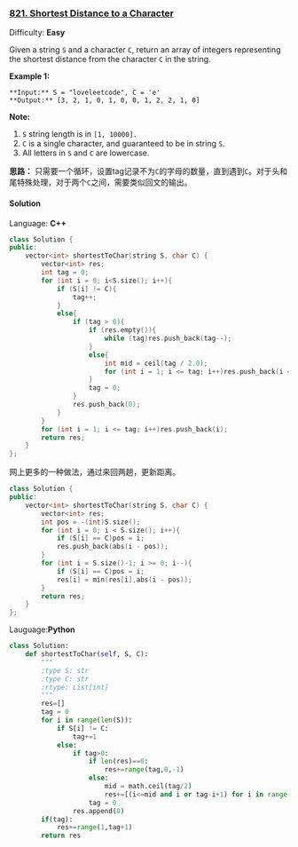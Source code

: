 ### [821\. Shortest Distance to a Character](https://leetcode.com/problems/shortest-distance-to-a-character/description/)

Difficulty: **Easy**



Given a string `S` and a character `C`, return an array of integers representing the shortest distance from the character `C` in the string.

**Example 1:**

```
**Input:** S = "loveleetcode", C = 'e'
**Output:** [3, 2, 1, 0, 1, 0, 0, 1, 2, 2, 1, 0]
```

**Note:**

1.  `S` string length is in `[1, 10000].`
2.  `C` is a single character, and guaranteed to be in string `S`.
3.  All letters in `S` and `C` are lowercase.

**思路：**
只需要一个循环，设置tag记录不为`C`的字母的数量，直到遇到`C`。对于头和尾特殊处理，对于两个`C`之间，需要类似回文的输出。

#### Solution

Language: **C++**

```c++
class Solution {
public:
	vector<int> shortestToChar(string S, char C) {
		vector<int> res;
		int tag = 0;
		for (int i = 0; i<S.size(); i++){
			if (S[i] != C){
				tag++;
			}
			else{
				if (tag > 0){
					if (res.empty()){
						while (tag)res.push_back(tag--);
					}
					else{
						int mid = ceil(tag / 2.0);
						for (int i = 1; i <= tag; i++)res.push_back(i <= mid ? i : tag - i + 1);
					}
					tag = 0;
				}
				res.push_back(0);
			}
		}
		for (int i = 1; i <= tag; i++)res.push_back(i);
		return res;
	}
};
```

网上更多的一种做法，通过来回两趟，更新距离。
```c++
class Solution {
public:
	vector<int> shortestToChar(string S, char C) {
		vector<int> res;
		int pos = -(int)S.size();
		for (int i = 0; i < S.size(); i++){
			if (S[i] == C)pos = i;
			res.push_back(abs(i - pos));
		}
		for (int i = S.size()-1; i >= 0; i--){
			if (S[i] == C)pos = i;
			res[i] = min(res[i],abs(i - pos));
		}
		return res;
	}
};
```

Lauguage:**Python**
```python
class Solution:
    def shortestToChar(self, S, C):
        """
        :type S: str
        :type C: str
        :rtype: List[int]
        """
        res=[]
        tag = 0
        for i in range(len(S)):
            if S[i] != C:
                tag+=1
            else:
                if tag>0:
                    if len(res)==0:
                        res+=range(tag,0,-1)
                    else:
                        mid = math.ceil(tag/2)
                        res+=[(i<=mid and i or tag-i+1) for i in range(1,tag+1)]
                    tag = 0
                res.append(0)
        if(tag):
            res+=range(1,tag+1)
        return res
```